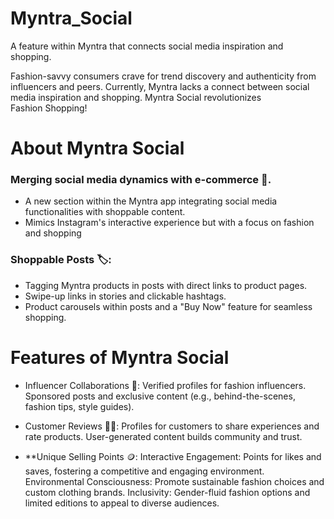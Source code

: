 # Myntra_Social 
A feature within Myntra that connects social media inspiration and shopping.

Fashion-savvy consumers crave for trend discovery and authenticity from influencers and peers. Currently, Myntra lacks a connect between social media inspiration and shopping.
Myntra Social revolutionizes Fashion Shopping!
# About Myntra Social
### Merging social media dynamics with e-commerce 🛒.
* A new section within the Myntra app integrating social media functionalities with shoppable content.
* Mimics Instagram's interactive experience but with a focus on fashion and shopping

### Shoppable Posts 🏷️:
* Tagging Myntra products in posts with direct links to product pages.
* Swipe-up links in stories and clickable hashtags.
* Product carousels within posts and a "Buy Now" feature for seamless shopping.

# Features of Myntra Social
* Influencer Collaborations 🤝:
Verified profiles for fashion influencers.
Sponsored posts and exclusive content (e.g., behind-the-scenes, fashion tips, style guides).

* Customer Reviews ✍🏻:
Profiles for customers to share experiences and rate products.
User-generated content builds community and trust.


* **Unique Selling Points 🪙:
Interactive Engagement: Points for likes and saves, fostering a competitive and engaging environment.
Environmental Consciousness: Promote sustainable fashion choices and custom clothing brands.
Inclusivity: Gender-fluid fashion options and limited editions to appeal to diverse audiences.




